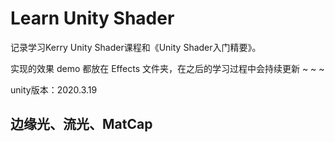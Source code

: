 # Learn Unity Shader
记录学习Kerry Unity Shader课程和《Unity Shader入门精要》。

实现的效果 demo 都放在 Effects 文件夹，在之后的学习过程中会持续更新 ~ ~ ~ 

unity版本：2020.3.19

## 边缘光、流光、MatCap

